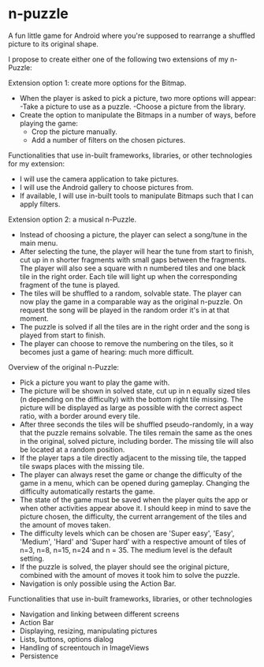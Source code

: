 n-puzzle
========

A fun little game for Android where you're supposed to rearrange a shuffled picture to its original shape.

I propose to create either one of the following two extensions of my n-Puzzle:

Extension option 1: create more options for the Bitmap.

- When the player is asked to pick a picture, two more options will appear:
  -Take a picture to use as a puzzle.
  -Choose a picture from the library.
- Create the option to manipulate the Bitmaps in a number of ways, before playing the game:
  - Crop the picture manually.
  - Add a number of filters on the chosen pictures.

Functionalities that use in-built frameworks, libraries, or other technologies for my extension:

- I will use the camera application to take pictures.
- I will use the Android gallery to choose pictures from.
- If available, I will use in-built tools to manipulate Bitmaps such that I can apply filters.

Extension option 2: a musical n-Puzzle.

- Instead of choosing a picture, the player can select a song/tune in the main menu.
- After selecting the tune, the player will hear the tune from start to finish, cut up in n shorter fragments with small gaps between the fragments. The player will also see a square with n numbered tiles and one black tile in the right order. Each tile will light up when the corresponding fragment of the tune is played.
- The tiles will be shuffled to a random, solvable state. The player can now play the game in a comparable way as the original n-puzzle. On request the song will be played in the random order it's in at that moment.
- The puzzle is solved if all the tiles are in the right order and the song is played from start to finish.
- The player can choose to remove the numbering on the tiles, so it becomes just a game of hearing: much more difficult.

Overview of the original n-Puzzle:
- Pick a picture you want to play the game with.
- The picture will be shown in solved state, cut up in n equally sized tiles (n depending on the difficulty)
  with the bottom right tile missing. The picture will be displayed as large as possible with the correct
  aspect ratio, with a border around every tile.
- After three seconds the tiles will be shuffled pseudo-randomly, in a way that the puzzle remains solvable.
  The tiles remain the same as the ones in the original, solved picture, including border. The missing tile
  will also be located at a random position.
- If the player taps a tile directly adjacent to the missing tile, the tapped tile swaps places with the
  missing tile.
- The player can always reset the game or change the difficulty of the game in a menu, which can be opened
  during gameplay. Changing the difficulty automatically restarts the game.
- The state of the game must be saved when the player quits the app or when other activities appear above it.
  I should keep in mind to save the picture chosen, the difficulty, the current arrangement of the tiles and
  the amount of moves taken.
- The difficulty levels which can be chosen are 'Super easy', 'Easy', 'Medium', 'Hard' and 'Super hard' 
  with a respective amount of tiles of n=3, n=8, n=15, n=24 and n = 35. The medium level is the default setting.
- If the puzzle is solved, the player should see the original picture, combined with the amount of moves it
  took him to solve the puzzle.
- Navigation is only possible using the Action Bar.
  
Functionalities that use in-built frameworks, libraries, or other technologies
- Navigation and linking between different screens
- Action Bar
- Displaying, resizing, manipulating pictures
- Lists, buttons, options dialog
- Handling of screentouch in ImageViews
- Persistence
